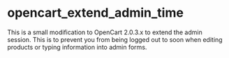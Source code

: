 # opencart_extend_admin_time
This is a small modification to OpenCart 2.0.3.x to extend the admin session. This is to prevent you from being logged out to soon when editing products or typing information into admin forms.

